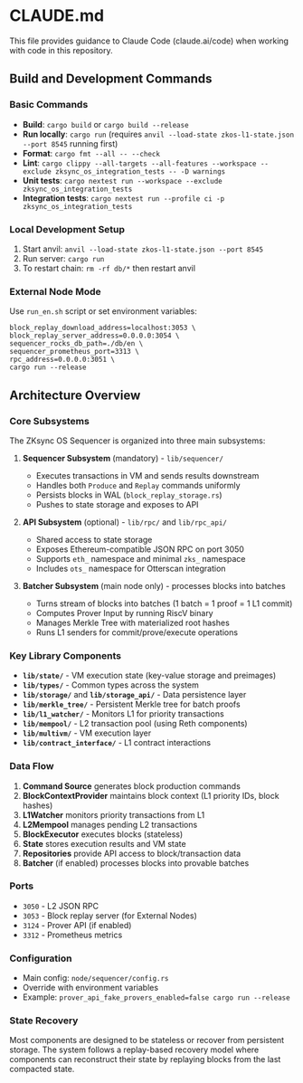 # CLAUDE.md

This file provides guidance to Claude Code (claude.ai/code) when working with code in this repository.

## Build and Development Commands

### Basic Commands
- **Build**: `cargo build` or `cargo build --release`
- **Run locally**: `cargo run` (requires `anvil --load-state zkos-l1-state.json --port 8545` running first)
- **Format**: `cargo fmt --all -- --check`
- **Lint**: `cargo clippy --all-targets --all-features --workspace --exclude zksync_os_integration_tests -- -D warnings`
- **Unit tests**: `cargo nextest run --workspace --exclude zksync_os_integration_tests`
- **Integration tests**: `cargo nextest run --profile ci -p zksync_os_integration_tests`

### Local Development Setup
1. Start anvil: `anvil --load-state zkos-l1-state.json --port 8545`
2. Run server: `cargo run`
3. To restart chain: `rm -rf db/*` then restart anvil

### External Node Mode
Use `run_en.sh` script or set environment variables:
```
block_replay_download_address=localhost:3053 \
block_replay_server_address=0.0.0.0:3054 \
sequencer_rocks_db_path=./db/en \
sequencer_prometheus_port=3313 \
rpc_address=0.0.0.0:3051 \
cargo run --release
```

## Architecture Overview

### Core Subsystems
The ZKsync OS Sequencer is organized into three main subsystems:

1. **Sequencer Subsystem** (mandatory) - `lib/sequencer/`
   - Executes transactions in VM and sends results downstream
   - Handles both `Produce` and `Replay` commands uniformly
   - Persists blocks in WAL (`block_replay_storage.rs`)
   - Pushes to state storage and exposes to API

2. **API Subsystem** (optional) - `lib/rpc/` and `lib/rpc_api/`
   - Shared access to state storage
   - Exposes Ethereum-compatible JSON RPC on port 3050
   - Supports `eth_` namespace and minimal `zks_` namespace
   - Includes `ots_` namespace for Otterscan integration

3. **Batcher Subsystem** (main node only) - processes blocks into batches
   - Turns stream of blocks into batches (1 batch = 1 proof = 1 L1 commit)
   - Computes Prover Input by running RiscV binary
   - Manages Merkle Tree with materialized root hashes
   - Runs L1 senders for commit/prove/execute operations

### Key Library Components
- **`lib/state/`** - VM execution state (key-value storage and preimages)
- **`lib/types/`** - Common types across the system
- **`lib/storage/`** and **`lib/storage_api/`** - Data persistence layer
- **`lib/merkle_tree/`** - Persistent Merkle tree for batch proofs
- **`lib/l1_watcher/`** - Monitors L1 for priority transactions
- **`lib/mempool/`** - L2 transaction pool (using Reth components)
- **`lib/multivm/`** - VM execution layer
- **`lib/contract_interface/`** - L1 contract interactions

### Data Flow
1. **Command Source** generates block production commands
2. **BlockContextProvider** maintains block context (L1 priority IDs, block hashes)
3. **L1Watcher** monitors priority transactions from L1
4. **L2Mempool** manages pending L2 transactions
5. **BlockExecutor** executes blocks (stateless)
6. **State** stores execution results and VM state
7. **Repositories** provide API access to block/transaction data
8. **Batcher** (if enabled) processes blocks into provable batches

### Ports
- `3050` - L2 JSON RPC
- `3053` - Block replay server (for External Nodes)
- `3124` - Prover API (if enabled)
- `3312` - Prometheus metrics

### Configuration
- Main config: `node/sequencer/config.rs`
- Override with environment variables
- Example: `prover_api_fake_provers_enabled=false cargo run --release`

### State Recovery
Most components are designed to be stateless or recover from persistent storage. The system follows a replay-based recovery model where components can reconstruct their state by replaying blocks from the last compacted state.